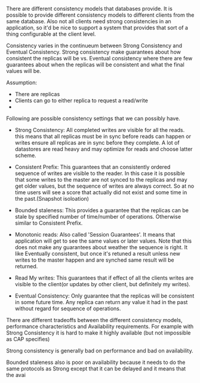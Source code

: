 There are different consistency models that databases provide. It is possible to provide different consistency models to different clients from the same database. Also not all clients need strong consistencies in an application, so it'd be nice to support a system that provides that sort of a thing configurable at the client level.


Consistency varies in the continueum between Strong Consistency  and Eventual Consistency. Strong consistency make guarantees about how consistent the replicas will be vs. Eventual consistency where there are few guarantees about when the replicas will be consistent and what the final values will be.

Assumption:
* There are replicas
* Clients can go to either replica to request a read/write
*

Following are possible consistency settings that we can possibly have.

* Strong Consistency: All completed writes are visible for all the reads. this means that all replicas must be in sync before reads can happen or writes ensure all replicas are in sync before they complete. A lot of datastores are read heavy and may optimize for reads and choose latter scheme.
* Consistent Prefix: This guarantees that an consistently ordered sequence of writes are visible to the reader. In this case it is possible that some writes to the master are not synced to the replicas and may get older values, but the sequence of writes are always correct. So at no time users will see a score that actually did not exist and some time in the past.(Snapshot isoloation)
* Bounded staleness: This provides a guarantee that the replicas can be stale by specified number of time/number of operations. Otherwise similar to Consistent Prefix.
* Monotonic reads: Also called 'Session Guarantees'. It means that application will get to see the same values or later values. Note that this does not make any guarantees about weather the sequence is right. It like Eventually consistent, but once it's retuned a result unless new writes to the master happen and are synched same result will be returned.

* Read My writes: This guarantees that if effect of all the clients writes are visible to the client(or updates by other client, but definitely my writes).

* Eventual Consistency: Only guarantee that the replicas will be consistent in some future time. Any replica can return any value it had in the past without regard for sequence of operations.





There are different tradeoffs between the different consistency models, performance characteristics and Availability requirements. For example with Strong Consistency it is hard to make it highly available (but not impossible as CAP specifies)

Strong consistency is generally bad on performance and bad on availability.

Bounded staleness also is poor on availability because it needs to do the same protocols as Strong except that it can be delayed and it means that the avai
